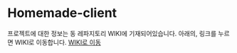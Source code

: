 # Homemade-client

프로젝트에 대한 정보는 동 레파지토리 WIKI에 기재되어있습니다.
아래의, 링크를 누르면 WIKI로 이동합니다.
[WIKI로 이동](https://github.com/codestates/Homemade-client/wiki)
